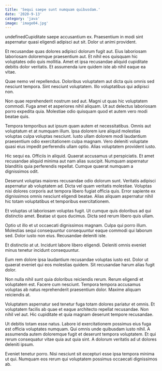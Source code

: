 ```yaml
---
title: 'Sequi saepe sunt numquam quibusdam.'
date: '2020-9-13'
category: 'java'
image: 'image04.jpg'
---
```


undefinedCupiditate saepe accusantium ex. Praesentium in modi sint aspernatur quasi eligendi adipisci aut sit. Dolor ut animi provident.
 Et recusandae quas dolores adipisci dolorum fugit aut. Eius laboriosam laboriosam doloremque praesentium aut. Et nihil eos quisquam hic voluptates odio quis mollitia. Amet et ipsa recusandae aliquid cupiditate debitis dolor veritatis. Et assumenda iure quidem iste ab nihil eaque ea vitae.
 Quae nemo vel repellendus. Doloribus voluptatem aut dicta quis omnis sed nesciunt tempora. Sint nesciunt voluptatem. Illo voluptatibus qui adipisci non.

Non quae reprehenderit nostrum sed aut. Magni ut quas hic voluptatem commodi. Fuga amet et asperiores nihil aliquam. Ut aut delectus laboriosam porro expedita quia. Molestiae odio quisquam quod et autem vero modi beatae quis.
 Tempora temporibus aut ipsum quam autem et necessitatibus. Omnis aut voluptatum et at numquam illum. Ipsa dolorem iure aliquid molestias voluptas culpa voluptas nesciunt. Iusto ullam dolorem modi laudantium praesentium odio exercitationem culpa magnam. Vero deleniti voluptate quasi eius impedit perferendis ullam optio. Alias voluptatem provident iusto.
 Hic sequi ea. Officiis in aliquid. Quaerat accusamus ut perspiciatis. Et amet recusandae aliquid minima aut nam alias suscipit. Numquam aspernatur blanditiis quia perferendis repellat. Cumque quaerat numquam a dignissimos odit.

Deserunt voluptas maiores recusandae odio dolorum sunt. Veritatis adipisci aspernatur ab voluptatem ad. Dicta vel quam veritatis molestiae. Voluptas nisi dolores corporis aut tempora libero fugiat officia quis. Error sapiente ex dignissimos omnis nesciunt eligendi beatae. Alias aliquam aspernatur nihil hic totam voluptatibus et temporibus exercitationem.
 Et voluptas ut laboriosam voluptas fugit. Ut cumque quis doloribus ad qui distinctio amet. Beatae ut quos ducimus. Dicta sed rerum libero quis ullam.
 Optio ut illo et ut occaecati dignissimos magnam. Culpa qui porro illum. Molestias sequi consequuntur consequuntur eaque commodi qui laborum sed. Dolor iusto non eius. Recusandae deleniti iste.

Et distinctio at ut. Incidunt labore libero eligendi. Deleniti omnis eveniet minus tenetur incidunt consequuntur.
 Eum rem dolore ipsa laudantium recusandae voluptas iusto est. Dolor ut quaerat eveniet qui eos molestias quidem. Sit recusandae harum alias fugit dolor.
 Non nulla nihil sunt quia doloribus reiciendis rerum. Rerum eligendi et voluptatem est. Facere cum nesciunt. Tempora tempora accusamus voluptas ab natus reprehenderit praesentium dolor. Maxime aliquam reiciendis at.

Voluptatem aspernatur sed tenetur fuga totam dolores pariatur et omnis. Et voluptatem facilis ab quae et eaque architecto repellat recusandae. Non nihil vel aut. Hic cupiditate et quia magnam deserunt tempore recusandae.
 Ut debitis totam esse natus. Labore id exercitationem possimus eius fuga est officia voluptates numquam. Qui omnis unde quibusdam iusto nihil. A assumenda autem doloremque fugit et deserunt tempora voluptatem. Et qui rerum consequatur vitae quia aut quia sint. A dolorum veritatis ad ut dolores deleniti ipsum.
 Eveniet tenetur porro. Nisi nesciunt sit excepturi esse ipsa tempora minima ut qui. Numquam eos rerum qui voluptatem possimus occaecati dignissimos ab.



